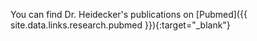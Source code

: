 You can find Dr. Heidecker's publications on 
[Pubmed]({{ site.data.links.research.pubmed }}){:target="_blank"}